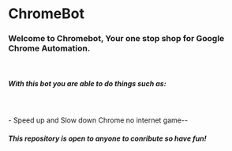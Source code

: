 # ChromeBot
<h3>Welcome to Chromebot, Your one stop shop for Google Chrome Automation.</h3><br>
<h5>With this bot you are able to do things such as:</h5><br><br>
- Speed up and Slow down Chrome no internet game--
<br>
<h5>This repository is open to anyone to conribute so have fun!</h5>
